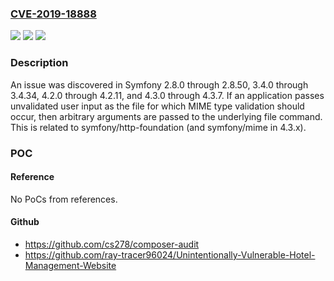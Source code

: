 ### [CVE-2019-18888](https://cve.mitre.org/cgi-bin/cvename.cgi?name=CVE-2019-18888)
![](https://img.shields.io/static/v1?label=Product&message=n%2Fa&color=blue)
![](https://img.shields.io/static/v1?label=Version&message=n%2Fa&color=blue)
![](https://img.shields.io/static/v1?label=Vulnerability&message=n%2Fa&color=brighgreen)

### Description

An issue was discovered in Symfony 2.8.0 through 2.8.50, 3.4.0 through 3.4.34, 4.2.0 through 4.2.11, and 4.3.0 through 4.3.7. If an application passes unvalidated user input as the file for which MIME type validation should occur, then arbitrary arguments are passed to the underlying file command. This is related to symfony/http-foundation (and symfony/mime in 4.3.x).

### POC

#### Reference
No PoCs from references.

#### Github
- https://github.com/cs278/composer-audit
- https://github.com/ray-tracer96024/Unintentionally-Vulnerable-Hotel-Management-Website


